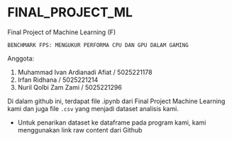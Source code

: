 # FINAL_PROJECT_ML
Final Project of Machine Learning (F)

`BENCHMARK FPS: MENGUKUR PERFORMA CPU DAN GPU DALAM GAMING`

Anggota:
1. Muhammad Ivan Ardianadi Afiat / 5025221178
2. Irfan Ridhana / 5025221214
3. Nuril Qolbi Zam Zami / 5025221296

Di dalam github ini, terdapat file .ipynb dari Final Project Machine Learning kami dan juga file `.csv` yang menjadi dataset analisis kami.

* Untuk penarikan dataset ke dataframe pada program kami, kami menggunakan link raw content dari Github